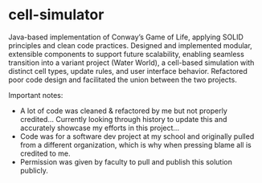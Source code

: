 # cell-simulator

Java-based implementation of Conway’s Game of Life, applying SOLID principles and clean code practices. Designed and implemented modular, extensible components to support future scalability, enabling seamless transition into a variant project (Water World), a cell-based simulation with distinct cell types, update rules, and user interface behavior. Refactored poor code design and facilitated the union between the two projects.



Important notes: 
- A lot of code was cleaned & refactored by me but not properly credited... Currently looking through history to update this and accurately showcase my efforts in this project... 
- Code was for a software dev project at my school and originally pulled from a different organization, which is why when pressing blame all is credited to me.
- Permission was given by faculty to pull and publish this solution publicly.
